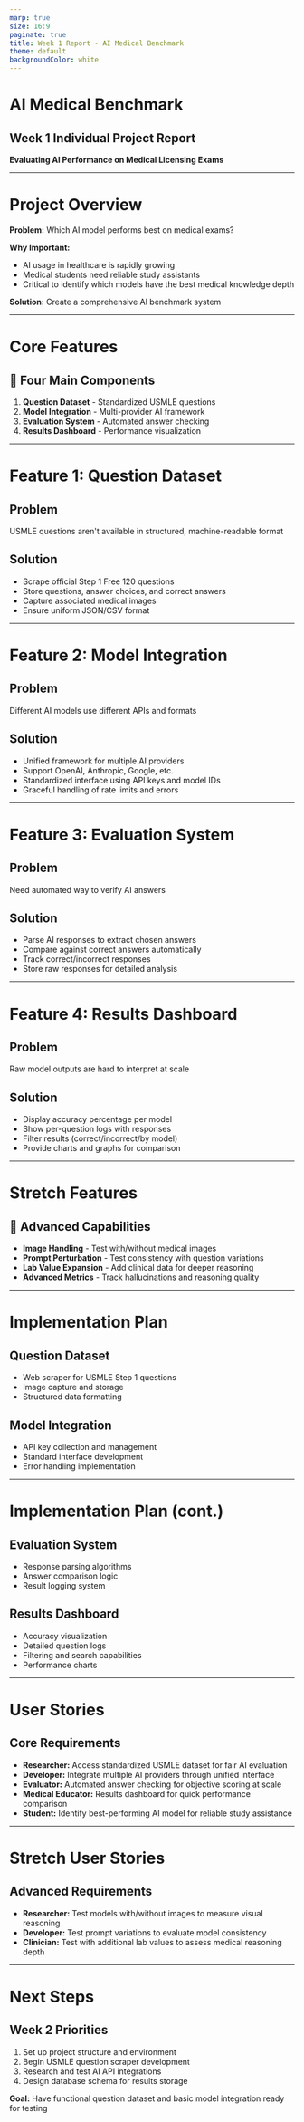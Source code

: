 ```yaml
---
marp: true
size: 16:9
paginate: true
title: Week 1 Report - AI Medical Benchmark
theme: default
backgroundColor: white
---
```


# AI Medical Benchmark
## Week 1 Individual Project Report

**Evaluating AI Performance on Medical Licensing Exams**

---

# Project Overview

**Problem:** Which AI model performs best on medical exams?

**Why Important:** 
- AI usage in healthcare is rapidly growing
- Medical students need reliable study assistants
- Critical to identify which models have the best medical knowledge depth

**Solution:** Create a comprehensive AI benchmark system

---

# Core Features

## 🎯 **Four Main Components**

1. **Question Dataset** - Standardized USMLE questions
2. **Model Integration** - Multi-provider AI framework  
3. **Evaluation System** - Automated answer checking
4. **Results Dashboard** - Performance visualization

---

# Feature 1: Question Dataset

## **Problem**
USMLE questions aren't available in structured, machine-readable format

## **Solution** 
- Scrape official Step 1 Free 120 questions
- Store questions, answer choices, and correct answers
- Capture associated medical images
- Ensure uniform JSON/CSV format

---

# Feature 2: Model Integration

## **Problem**
Different AI models use different APIs and formats

## **Solution**
- Unified framework for multiple AI providers
- Support OpenAI, Anthropic, Google, etc.
- Standardized interface using API keys and model IDs
- Graceful handling of rate limits and errors

---

# Feature 3: Evaluation System

## **Problem** 
Need automated way to verify AI answers

## **Solution**
- Parse AI responses to extract chosen answers
- Compare against correct answers automatically
- Track correct/incorrect responses
- Store raw responses for detailed analysis

---

# Feature 4: Results Dashboard

## **Problem**
Raw model outputs are hard to interpret at scale

## **Solution**
- Display accuracy percentage per model
- Show per-question logs with responses
- Filter results (correct/incorrect/by model)
- Provide charts and graphs for comparison

---

# Stretch Features

## 🚀 **Advanced Capabilities**

- **Image Handling** - Test with/without medical images
- **Prompt Perturbation** - Test consistency with question variations
- **Lab Value Expansion** - Add clinical data for deeper reasoning
- **Advanced Metrics** - Track hallucinations and reasoning quality

---

# Implementation Plan

## **Question Dataset**
- Web scraper for USMLE Step 1 questions
- Image capture and storage
- Structured data formatting

## **Model Integration** 
- API key collection and management
- Standard interface development
- Error handling implementation

---

# Implementation Plan (cont.)

## **Evaluation System**
- Response parsing algorithms
- Answer comparison logic
- Result logging system

## **Results Dashboard**
- Accuracy visualization
- Detailed question logs
- Filtering and search capabilities
- Performance charts

---

# User Stories

## **Core Requirements**
- **Researcher:** Access standardized USMLE dataset for fair AI evaluation
- **Developer:** Integrate multiple AI providers through unified interface  
- **Evaluator:** Automated answer checking for objective scoring at scale
- **Medical Educator:** Results dashboard for quick performance comparison
- **Student:** Identify best-performing AI model for reliable study assistance

---

# Stretch User Stories

## **Advanced Requirements**
- **Researcher:** Test models with/without images to measure visual reasoning
- **Developer:** Test prompt variations to evaluate model consistency  
- **Clinician:** Test with additional lab values to assess medical reasoning depth

---

# Next Steps

## **Week 2 Priorities**
1. Set up project structure and environment
2. Begin USMLE question scraper development
3. Research and test AI API integrations
4. Design database schema for results storage

**Goal:** Have functional question dataset and basic model integration ready for testing